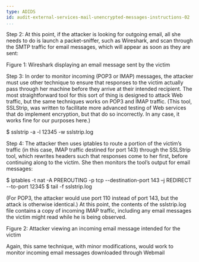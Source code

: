 ```yaml
---
type: ADIDS
id: audit-external-services-mail-unencrypted-messages-instructions-02
...
```


Step 2: At this point, if the attacker is looking for outgoing email, all she needs to do is launch a packet-sniffer, such as Wireshark, and scan through the SMTP traffic for email messages, which will appear as soon as they are sent:

<wireshark screenshot>

Figure 1: Wireshark displaying an email message sent by the victim

Step 3: In order to monitor incoming (POP3 or IMAP) messages, the attacker must use other technique to ensure that responses to the victim actually pass through her machine before they arrive at their intended recipient. The most straightforward tool for this sort of thing is designed to attack Web traffic, but the same techniques works on POP3 and IMAP traffic. (This tool, SSLStrip, was written to facilitate more advanced testing of Web services that do implement encryption, but that do so incorrectly. In any case, it works fine for our purposes here.)

$ sslstrip -a -l 12345 -w sslstrip.log

Step 4: The attacker then uses iptables to route a portion of the victim’s traffic (in this case, IMAP traffic destined for port 143) through the SSLStrip tool, which rewrites headers such that responses come to her first, before continuing along to the victim. She then monitors the tool’s output for email messages:

$ iptables -t nat -A PREROUTING -p tcp --destination-port 143 –j REDIRECT --to-port 12345
$ tail -f sslstrip.log

(For POP3, the attacker would use port 110 instead of port 143, but the attack is otherwise identical.) At this point, the contents of the sslstrip.log file contains a copy of incoming IMAP traffic, including any email messages the victim might read while he is being observed.

<message snippet from sslstrip.log>

Figure 2: Attacker viewing an incoming email message intended for the victim

Again, this same technique, with minor modifications, would work to monitor incoming email messages downloaded through Webmail
